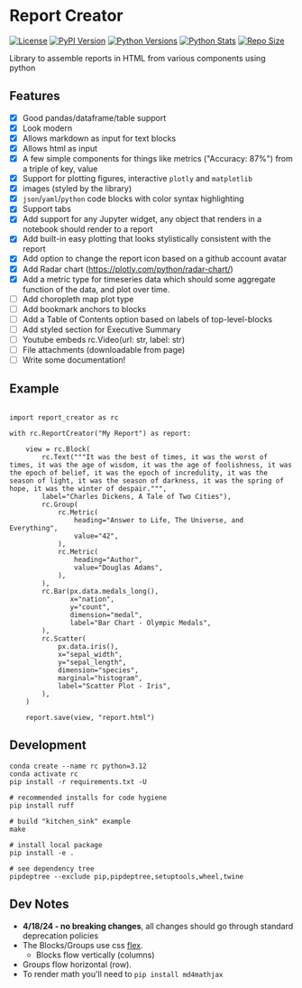 # Report Creator

[![License](https://img.shields.io/badge/license-MIT-blue.svg?style=for-the-badge)](https://www.apache.org/licenses/LICENSE-2.0)
[![PyPI Version](https://img.shields.io/pypi/v/report_creator.svg?style=for-the-badge&color=blue)](https://pypi.org/project/report_creator)
[![Python Versions](https://img.shields.io/pypi/pyversions/report_creator.svg?logo=python&logoColor=white&style=for-the-badge)](https://pypi.org/project/report_creator)
[![Python Stats](https://img.shields.io/pypi/dw/report_creator?style=for-the-badge)](https://pypi.org/project/report_creator)
[![Repo Size](https://img.shields.io/github/repo-size/darenr/report_creator?style=for-the-badge)](https://pypi.org/project/report_creator)

Library to assemble reports in HTML from various components using python

## Features

* [x] Good pandas/dataframe/table support
* [x] Look modern
* [x] Allows markdown as input for text blocks
* [x] Allows html as input
* [x] A few simple components for things like metrics ("Accuracy: 87%") from a triple of key, value
* [x] Support for plotting figures, interactive `plotly` and `matplotlib`
* [x] images (styled by the library)
* [x] `json`/`yaml`/`python` code blocks with color syntax highlighting
* [x] Support tabs
* [x] Add support for any Jupyter widget, any object that renders in a notebook should render to a report
* [x] Add built-in easy plotting that looks stylistically consistent with the report
* [x] Add option to change the report icon based on a github account avatar
* [x] Add Radar chart (https://plotly.com/python/radar-chart/)
* [x] Add a metric type for timeseries data which should some aggregate function of the data, and plot over time.
* [ ] Add choropleth map plot type
* [ ] Add bookmark anchors to blocks
* [ ] Add a Table of Contents option based on labels of top-level-blocks
* [ ] Add styled section for Executive Summary
* [ ] Youtube embeds rc.Video(url: str, label: str)
* [ ] File attachments (downloadable from page)
* [ ] Write some documentation!

## Example

```python3

import report_creator as rc

with rc.ReportCreator("My Report") as report:

    view = rc.Block(
        rc.Text("""It was the best of times, it was the worst of times, it was the age of wisdom, it was the age of foolishness, it was the epoch of belief, it was the epoch of incredulity, it was the season of light, it was the season of darkness, it was the spring of hope, it was the winter of despair.""", 
        label="Charles Dickens, A Tale of Two Cities"),
        rc.Group(
            rc.Metric(
                heading="Answer to Life, The Universe, and Everything",
                value="42",
            ),
            rc.Metric(
                heading="Author",
                value="Douglas Adams",
            ),   
        ),
        rc.Bar(px.data.medals_long(),
               x="nation",
               y="count",
               dimension="medal",
               label="Bar Chart - Olympic Medals",
        ),
        rc.Scatter(
            px.data.iris(),
            x="sepal_width",
            y="sepal_length",
            dimension="species",
            marginal="histogram",
            label="Scatter Plot - Iris",
        ),
    )

    report.save(view, "report.html") 
```

## Development

``` .python
conda create --name rc python=3.12
conda activate rc
pip install -r requirements.txt -U

# recommended installs for code hygiene
pip install ruff

# build "kitchen_sink" example
make

# install local package
pip install -e .

# see dependency tree
pipdeptree --exclude pip,pipdeptree,setuptools,wheel,twine

```

## Dev Notes

* **4/18/24 - no breaking changes**, all changes should go through standard deprecation policies
* The Blocks/Groups use css [flex](https://css-tricks.com/snippets/css/a-guide-to-flexbox/).
  * Blocks flow vertically (columns)
* Groups flow horizontal (row).
* To render math you'll need to `pip install md4mathjax`
